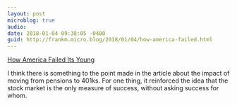 ```yaml
---
layout: post
microblog: true
audio: 
date: 2018-01-04 09:38:05 -0400
guid: http://frankm.micro.blog/2018/01/04/how-america-failed.html
---
```

 [How America Failed Its Young](https://eand.co/how-america-failed-its-young-fbf40c349825?source=userActivityShare-98c3dd18be2-1515072860)

I think there is something to the point made in the article about the impact of moving from pensions to 401ks. For one thing, it reinforced the idea that the stock market is the only measure of success, without asking success for whom. 
